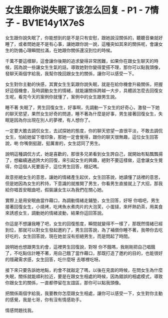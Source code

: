 # 女生跟你说失眠了该怎么回复 - P1 - 7情子 - BV1E14y1X7eS

女生跟你說失眠了，你能想到的是不是只有安慰，跟她說沒關係的，聽聽音樂就好睡了，或者問她是不是有心事，讓她跟你說一說，這種突如其來的關係呢，會讓女生的防備心理瞬間拉滿，在她跟你關係還沒到位的時候。

千萬不要這樣聊，這會讓你後期的追求變得非常困難，如果你在跟女生聊天的時候，因為說一些讓女生生氣的話，導致她對你變得愛搭不理，那你可以點我頭像，發聊天兩個字給我，我幫你挽回跟女生的關係，讓你可以感受一下。

女生對你主動的快感，其實女生生氣跟你說失眠，就是在給你機會升級關係，把握好這個機會，及時調動女生的情緒，就能讓關係跨越一大步，具體該怎麼去回復女生呢，看完今天的案例你就懂了，案例中的女生跟男生說。

睡不著 失眠了，男生回復女生，好事啊，先調動一下女生的好奇心，激發一下她的聊天慾望，果然女生好奇的問道，睡不著為什麼是好事，男生接著回復女生，失眠是因為你出現在別人的夢裡，有人想你了。

一定要大膽去調侃女生，去試探她的態度，你的聊天慾望一直很平淡，不敢去調侃女生，怕給她留下壞印象，那她一定會覺得，跟你的聊天很無趣，這位女生回答說，喲 你嘴倒挺甜，挺厲害的，女生認同了男生。

說明這種調侃方式，她是喜歡的，那很多兄弟看到女生誇自己，就開始有點飄飄揚了，想繼續通過誇大的回復，來引起女生的興趣，絕對不要這樣做，這會讓女生覺得，你這個人死要面子，這位男生回答，穩記嗎。

故意拒絕女生的意思，讓她的情緒產生起伏，女生回答說，她讀懂了話裡的意思，但是她因為女生的矜持，下意識的就推開了男生，你看男生直接就上了大招，那我給你唱首安眠曲吧，假裝讓女生以為我們在關心她。

實際上是用安眠曲當作藉口，為調動情緒走鋪墊，女生回答，好呀 你唱吧，男生接著回復女生，小燒烤，吃烤魚水煮肉片的大泡芙，小蛋撻，來杯熱奶茶，用美食來誘惑女生，調動她的情緒波動，結果你這回答說。

你這是不想讓我睡了吧，女生的回復態度，瞬間就變得不一樣了，那既然情緒已經到位，那就可以對女生發起邀約了，男生回答說，為了補償你睡不著，我帶你去吃好吃的，女生回答說，現在她並沒有拒絕男生，而是問起了時間。

說明她也想跟男生約會，這裡男生回復說，對呀 你不餓嗎，我剛剛把自己唱餓了，不吃點估計睡不著，用自己餓了當作藉口，那既打造了邀約的目的，也能很好的隱藏需求感，女生回答，吃什麼呀 去哪裡吃呀。

接下來只要告訴她地點，約會不就敲定了嗎，以後在見面的時候，在問女生為什麼失眠，關係就能順利拉近，要是在跟女生相處的時候，因為錯誤的相處模式，導致你跟女生的關係，一直都停留在友誼區，那你可以點我頭像。

把關係兩個字給我，我要教你怎麼跟女生相處，讓你可以感受一下，女生對你主動的感覺，我是七哥，你有沒有情感助手。

情感問題找我。